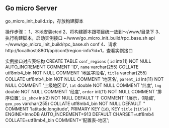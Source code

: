 ## Go micro Server
go_micro_init_build.zip，存放构建脚本

操作步骤：
1、本地安装etcd
2、将构建脚本跟项目统一放到～/www/目录下
3、执行构建脚本，启动实例接口
    ~/www/go_micro_init_build/rpc_base.sh api
    ~/www/go_micro_init_build/rpc_base.sh conf
4、请求http://localhost:8801/api/conf/region-info?id=1，查看实例接口

实例接口对应表结构
CREATE TABLE `conf_regions` (
  `id` int(11) NOT NULL AUTO_INCREMENT COMMENT 'ID',
  `name` varchar(255) COLLATE utf8mb4_bin NOT NULL COMMENT '地区字段名',
  `title` varchar(255) COLLATE utf8mb4_bin NOT NULL COMMENT '地区名',
  `parent_id` int(11) NOT NULL COMMENT '上级地区ID',
  `lat` double NOT NULL COMMENT '纬度',
  `lng` double NOT NULL COMMENT '经度',
  `order` int(11) NOT NULL COMMENT '排序位置',
  `is_show` int(2) NOT NULL DEFAULT '1' COMMENT '1展示，0隐藏',
  `geo_pos` varchar(255) COLLATE utf8mb4_bin NOT NULL DEFAULT '' COMMENT 'latitude,longitude',
  PRIMARY KEY (`id`),
  KEY `title` (`title`)
) ENGINE=InnoDB AUTO_INCREMENT=913 DEFAULT CHARSET=utf8mb4 COLLATE=utf8mb4_bin COMMENT='配置表-地区';